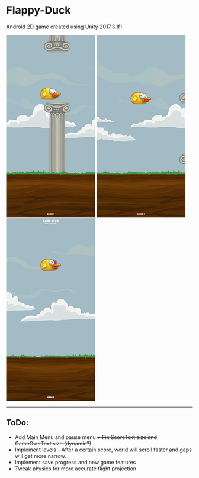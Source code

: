 # Flappy-Duck
Android 2D game created using Unity 2017.3.1f1

![alt text](./demo_images/flappydemo1.png "Randomly Generated Columns")   ![alt text](./demo_images/flappydemo2.png "Flapping Bird Animation")   ![alt text](./demo_images/flappydemo3.png "Dead Bird Game Over")

---
## ToDo:
+ Add Main Menu and pause menu
~~+ Fix ScoreText size and GameOverText size (dynamic?)~~
+ Implement levels - After a certain score, world will scroll faster and gaps will get more narrow.
+ Implement save progress and new game features
+ Tweak physics for more accurate flight projection